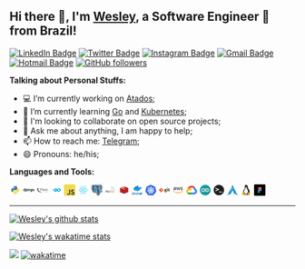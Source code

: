 ## Hi there 👋, I'm [Wesley](https://wesleymendes.com), a Software Engineer 🚀 from Brazil!

[![LinkedIn Badge](https://img.shields.io/badge/-Wesley%20Mendes-blue?style=flat-square&logo=Linkedin&logoColor=white&link=https://www.linkedin.com/in/wesgtox/)](https://www.linkedin.com/in/wesgtox/)
[![Twitter Badge](https://img.shields.io/badge/-Twitter-1ca0f1?style=flat-square&logo=twitter&logoColor=white&link=https://twitter.com/wesgtox)](https://twitter.com/wesgtox)
[![Instagram Badge](https://img.shields.io/badge/-Instagram-e4405f?style=flat-square&logo=instagram&logoColor=white&link=https://www.instagram.com/wesgtox)](https://www.instagram.com/wesgtox)
[![Gmail Badge](https://img.shields.io/badge/-Gmail-c14438?style=flat-square&logo=Gmail&logoColor=white&link=mailto:wes.mendes21@gmail.com)](mailto:wes.mendes21@gmail.com)
[![Hotmail Badge](https://img.shields.io/badge/-Hotmail-0078D4?style=flat-square&logo=microsoft-outlook&logoColor=white&link=mailto:wes_mendes@hotmail.com)](mailto:wes_mendes@hotmail.com)
[![GitHub followers](https://img.shields.io/github/followers/WesGtoX?label=Follow&style=social)](https://github.com/WesGtoX?tab=followers)


**Talking about Personal Stuffs:**

- 💻 I’m currently working on [Atados](https://github.com/atados);
- 🌱 I’m currently learning [Go](https://www.youtube.com/playlist?list=PLCKpcjBB_VlBsxJ9IseNxFllf-UFEXOdg) and [Kubernetes](https://kubernetes.io/);
- 👯 I'm looking to collaborate on open source projects;
- 💬 Ask me about anything, I am happy to help;
- 📫 How to reach me: [Telegram](https://t.me/wesgtox);
- 😄 Pronouns: he/his;


**Languages and Tools:**  

<code><img height="20" src="./icons/python.png"></code>
<code><img height="20" src="./icons/django.png"></code>
<code><img height="20" src="./icons/flask.png"></code>
<code><img height="20" src="./icons/go.png"></code>
<code><img height="20" src="./icons/javascript.png"></code>
<code><img height="20" src="./icons/react.png"></code>
<code><img height="20" src="./icons/postgresql.png"></code>
<code><img height="20" src="./icons/mysql.png"></code>
<code><img height="20" src="./icons/redis.png"></code>
<code><img height="20" src="./icons/docker.png"></code>
<code><img height="20" src="./icons/kubernetes.png"></code>
<code><img height="20" src="./icons/git.png"></code>
<code><img height="20" src="./icons/aws.png"></code>
<code><img height="20" src="./icons/google-cloud.png"></code>
<code><img height="20" src="./icons/arduino.png"></code>
<code><img height="20" src="./icons/terminal.png"></code>
<code><img height="20" src="./icons/archlinux.png"></code>
<code><img height="20" src="./icons/linux.png"></code>
<code><img height="20" src="./icons/figma.png"></code>

---

[![Wesley's github stats](https://github-readme-stats.vercel.app/api?username=WesGtoX&show_icons=true&hide_border=true&theme=tokyonight&count_private=true)](https://github.com/WesGtoX)

[![Wesley's wakatime stats](https://github-readme-stats.vercel.app/api/wakatime?username=WesGtoX&layout=compact&hide_border=true&theme=tokyonight)](https://wakatime.com/@WesGtoX)

![](https://visitor-badge.glitch.me/badge?page_id=WesGtoX.WesGtoX)
[![wakatime](https://wakatime.com/badge/user/7bdf898e-7280-4b79-b49e-b36c574fa310.svg)](https://wakatime.com/@7bdf898e-7280-4b79-b49e-b36c574fa310)
